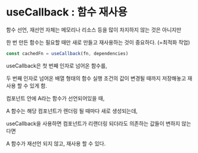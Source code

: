 # useCallback : 함수 재사용

함수 선언, 재선언 자체는 메모리나 리소스 등을 많이 차지하지 않는 것은 아니지만

한 번 만든 함수는 필요할 때만 새로 만들고 재사용하는 것이 중요하다. (=최적화 작업)

```jsx
const cachedFn = useCallback(fn, dependencies)
```

useCallback은 첫 번째 인자로 넘어온 함수를,

두 번째 인자로 넘어온 배열 형태의 함수 실행 조건의 값이 변경될 때까지 저장해놓고 재사용 할 수 있게 함.

컴포넌트 안에 A라는 함수가 선언되어있을 때, 

A 함수는 해당 컴포넌트가 렌더링 될 때마다 새로 생성되는데,

useCallback을 사용하면 컴포넌트가 리랜더링 되더라도 의존하는 값들이 변하지 않는다면

A 함수가 재선언 되지 않고, 재사용 할 수 있다.